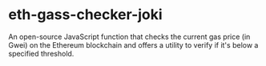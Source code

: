 # eth-gass-checker-joki
An open-source JavaScript function that checks the current gas price (in Gwei) on the Ethereum blockchain and offers a utility to verify if it's below a specified threshold.
